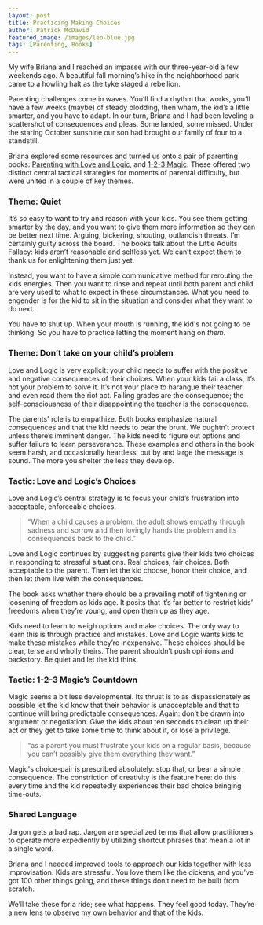 ```yaml
---
layout: post
title: Practicing Making Choices
author: Patrick McDavid
featured_image: /images/leo-blue.jpg
tags: [Parenting, Books]
---
```


My wife Briana and I reached an impasse with our three-year-old a few weekends ago. A beautiful fall morning’s hike in the neighborhood park came to a howling halt as the tyke staged a rebellion.

Parenting challenges come in waves. You’ll find a rhythm that works, you’ll have a few weeks (maybe) of steady plodding, then wham, the kid’s a little smarter, and you have to adapt. In our turn, Briana and I had been leveling a scattershot of consequences and pleas. Some landed, some missed. Under the staring October sunshine our son had brought our family of four to a standstill. 

<!--more-->

Briana explored some resources and turned us onto a pair of parenting books: [Parenting with Love and Logic](https://www.loveandlogic.com/parenting-with-love-and-logic), and [1-2-3 Magic](https://www.123magic.com/). These offered two distinct central tactical strategies for moments of parental difficulty, but were united in a couple of key themes. 

### Theme: Quiet
It’s so easy to want to try and reason with your kids. You see them getting smarter by the day, and you want to give them more information so they can be better next time. Arguing, bickering, shouting, outlandish threats. I’m certainly guilty across the board. The books talk about the Little Adults Fallacy: kids aren’t reasonable and selfless yet. We can’t expect them to thank us for enlightening them just yet. 

Instead, you want to have a simple communicative method for rerouting the kids energies. Then you want to rinse and repeat until both parent and child are very used to what to expect in these circumstances. What you need to engender is for the kid to sit in the situation and consider what they want to do next. 

You have to shut up. When your mouth is running, the kid's not going to be thinking. So you have to practice letting the moment hang on *them*.

### Theme: Don’t take on your child’s problem
Love and Logic is very explicit: your child needs to suffer with the positive and negative consequences of their choices. When your kids fail a class, it’s not your problem to solve it. It’s not your place to harangue their teacher and even read them the riot act. Failing grades are the consequence; the self-consciousness of their disappointing the teacher is the consequence. 

The parents' role is to empathize. Both books emphasize natural consequences and that the kid needs to bear the brunt. We oughtn’t protect unless there’s imminent danger. The kids need to figure out options and suffer failure to learn perseverance. These examples and others in the book seem harsh, and occasionally heartless, but by and large the message is sound. The more you shelter the less they develop.

### Tactic: Love and Logic’s Choices
Love and Logic’s central strategy is to focus your child’s frustration into acceptable, enforceable choices. 

> “When a child causes a problem, the adult shows empathy through sadness and sorrow and then lovingly hands the problem and its consequences back to the child.”

Love and Logic continues by suggesting parents give their kids two choices in responding to stressful situations. Real choices, fair choices. Both acceptable to the parent. Then let the kid choose, honor their choice, and then let them live with the consequences. 

The book asks whether there should be a prevailing motif of tightening or loosening of freedom as kids age. It posits that it’s far better to restrict kids’ freedoms when they’re young, and open them up as they age.

Kids need to learn to weigh options and make choices. The only way to learn this is through practice and mistakes. Love and Logic wants kids to make these mistakes while they’re inexpensive. These choices should be clear, terse and wholly theirs. The parent shouldn’t push opinions and backstory. Be quiet and let the kid think. 

### Tactic: 1-2-3 Magic’s Countdown
Magic seems a bit less developmental. Its thrust is to as dispassionately as possible let the kid know that their behavior is unacceptable and that to continue will bring predictable consequences. Again: don’t be drawn into argument or negotiation. Give the kids about ten seconds to clean up their act or they get to take some time to think about it, or lose a privilege. 

> “as a parent you must frustrate your kids on a regular basis, because you can’t possibly give them everything they want.”

Magic's choice-pair is prescribed absolutely: stop that, or bear a simple consequence. The constriction of creativity is the feature here: do this every time and the kid repeatedly experiences their bad choice bringing time-outs.

### Shared Language
Jargon gets a bad rap. Jargon are specialized terms that allow practitioners to operate more expediently by utilizing shortcut phrases that mean a lot in a single word. 

Briana and I needed improved tools to approach our kids together with less improvisation. Kids are stressful. You love them like the dickens, and you’ve got 100 other things going, and these things don’t need to be built from scratch. 

We’ll take these for a ride; see what happens. They feel good today. They’re a new lens to observe my own behavior and that of the kids. 